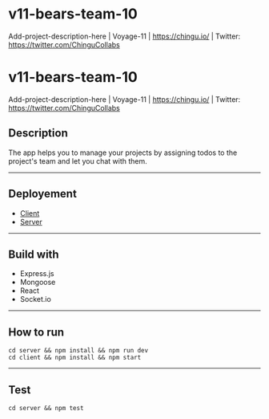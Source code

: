 # v11-bears-team-10
Add-project-description-here | Voyage-11 | https://chingu.io/ | Twitter: https://twitter.com/ChinguCollabs
# v11-bears-team-10
Add-project-description-here | Voyage-11 | https://chingu.io/ | Twitter: https://twitter.com/ChinguCollabs

## Description
The app helps you to manage your projects by assigning todos to the project's team and let you chat with them.

---

## Deployement  

 - [Client](https://chingu-voyages.github.io/v11-bears-team-10/)
 - [Server](https://v11-bears-team-10.herokuapp.com/)

---
## Build with

- Express.js
- Mongoose
- React
- Socket.io

---

## How to run 

```
cd server && npm install && npm run dev
cd client && npm install && npm start
```
---


## Test

```
cd server && npm test
```
